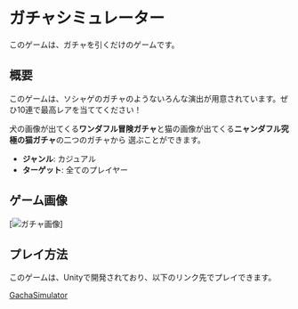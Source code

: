 # ガチャシミュレーター

このゲームは、ガチャを引くだけのゲームです。

## 概要

このゲームは、ソシャゲのガチャのようないろんな演出が用意されています。ぜひ10連で最高レアを当ててください！

犬の画像が出てくる**ワンダフル冒険ガチャ**と猫の画像が出てくる**ニャンダフル究極の猫ガチャ**の二つのガチャから
選ぶことができます。

- **ジャンル**: カジュアル
- **ターゲット**: 全てのプレイヤー

## ゲーム画像

[![ガチャ画像](Images/犬ガチャ.png)]

## プレイ方法

このゲームは、Unityで開発されており、以下のリンク先でプレイできます。

[GachaSimulator](https://unityroom.com/games/gachasimulator)
